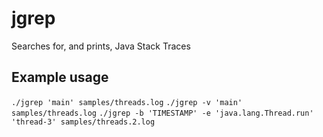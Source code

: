 # jgrep

Searches for, and prints, Java Stack Traces

## Example usage

`./jgrep 'main' samples/threads.log`
`./jgrep -v 'main' samples/threads.log`
`./jgrep -b 'TIMESTAMP' -e 'java.lang.Thread.run' 'thread-3' samples/threads.2.log`
